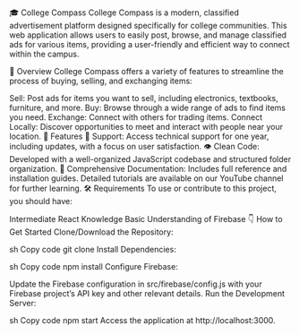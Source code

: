 🎓 College Compass
College Compass is a modern, classified advertisement platform designed specifically for college communities. This web application allows users to easily post, browse, and manage classified ads for various items, providing a user-friendly and efficient way to connect within the campus.

📌 Overview
College Compass offers a variety of features to streamline the process of buying, selling, and exchanging items:

Sell: Post ads for items you want to sell, including electronics, textbooks, furniture, and more.
Buy: Browse through a wide range of ads to find items you need.
Exchange: Connect with others for trading items.
Connect Locally: Discover opportunities to meet and interact with people near your location.
🌟 Features
🙏 Support: Access technical support for one year, including updates, with a focus on user satisfaction.
👁 Clean Code: Developed with a well-organized JavaScript codebase and structured folder organization.
📄 Comprehensive Documentation: Includes full reference and installation guides. Detailed tutorials are available on our YouTube channel for further learning.
🛠️ Requirements
To use or contribute to this project, you should have:

Intermediate React Knowledge
Basic Understanding of Firebase
👇 How to Get Started
Clone/Download the Repository:

sh
Copy code
git clone <repository-url>
Install Dependencies:

sh
Copy code
npm install
Configure Firebase:

Update the Firebase configuration in src/firebase/config.js with your Firebase project’s API key and other relevant details.
Run the Development Server:

sh
Copy code
npm start
Access the application at http://localhost:3000.

